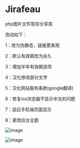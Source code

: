 # Jirafeau
php图片文件暂存分享库

改动如下：


1：改为伪静态，链接更美观

2：默认有效期改为永久

3：增加半年有效期选项

4：汉化修改部分文字

5：汉化网站服务条款(google翻译)

6：修复ios浏览器不显示中文的问题

7：适应手机端页面显示

8：更改后台主题

![image](https://file.lzfh.com/0S89NRf3)

![image](https://file.lzfh.com/1wLy6bQ5)

